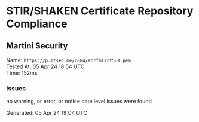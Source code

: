 # STIR/SHAKEN Certificate Repository Compliance

## Martini Security

Name: `https://p.mtsec.me/2884/KcrfmIJrt5uX.pem`\
Tested At: 05 Apr 24 18:54 UTC\
Time: 152ms

### Issues

no warning, or error, or notice date level issues were found

Generated: 05 Apr 24 19:04 UTC